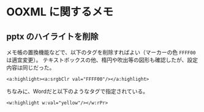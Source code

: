 # OOXML に関するメモ

## pptx のハイライトを削除
メモ帳の置換機能などで、以下のタグを削除すればよい（マーカーの色 `FFFF00` は適宜変更）。
テキストボックスの他、楕円や吹出等の図形も確認したが、設定内容は同じだった。

```
<a:highlight><a:srgbClr val="FFFF00"/></a:highlight>
```

ちなみに、Wordだと以下のようなタグで指定されている。
```
<w:highlight w:val="yellow"/></w:rPr>
```








